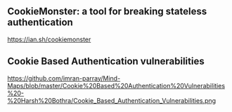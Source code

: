 ## CookieMonster: a tool for breaking stateless authentication
https://ian.sh/cookiemonster

## Cookie Based Authentication vulnerabilities
https://github.com/imran-parray/Mind-Maps/blob/master/Cookie%20Based%20Authentication%20Vulnerabilities%20-%20Harsh%20Bothra/Cookie_Based_Authentication_Vulnerabilities.png


